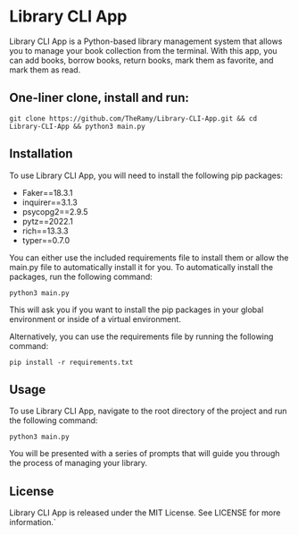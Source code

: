 # Library CLI App

Library CLI App is a Python-based library management system that allows you to manage your book collection from the terminal. With this app, you can add books, borrow books, return books, mark them as favorite, and mark them as read.

## One-liner clone, install and run:

    git clone https://github.com/TheRamy/Library-CLI-App.git && cd Library-CLI-App && python3 main.py



## Installation

To use Library CLI App, you will need to install the following pip packages:

- Faker==18.3.1
- inquirer==3.1.3
- psycopg2==2.9.5
- pytz==2022.1
- rich==13.3.3
- typer==0.7.0

You can either use the included requirements file to install them or  allow the main.py file to automatically install it for you. To automatically install the packages, run the following command:

    python3 main.py

This will ask you if you want to install the pip packages in your global environment or inside of a virtual environment.

Alternatively, you can use the requirements file by running the following command:

    pip install -r requirements.txt

## Usage

To use Library CLI App, navigate to the root directory of the project and run the following command:

    python3 main.py


You will be presented with a series of prompts that will guide you through the process of managing your library.

## License

Library CLI App is released under the MIT License. See LICENSE for more information.`
